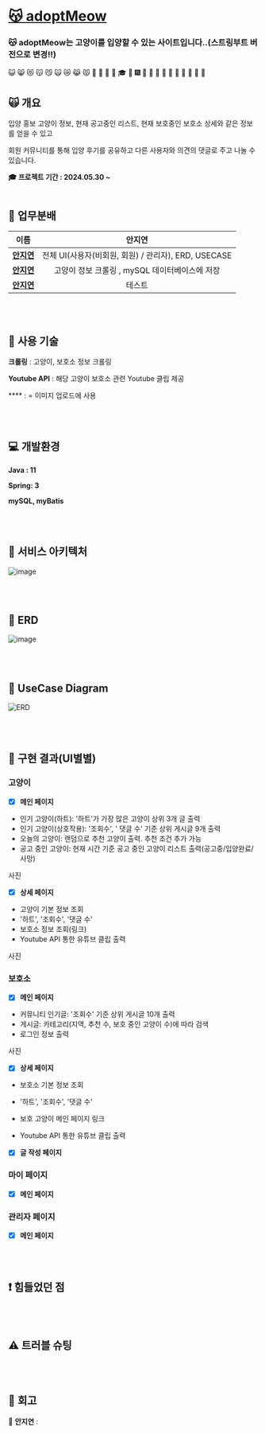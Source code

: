 # [😽 **adoptMeow**](https://www.youtube.com/watch?v=catyoutube임시)
### 😽 adoptMeow는 고양이를 입양할 수 있는 사이트입니다..(스트링부트 버전으로 변경!!)

 😺 😸 😻 😽 😼 🙀 😿 😹 😾 
 🎍 💝 🎎 🎒 🎓 🎏 🎆 🎇 🎐 🎑 🎃 👻 🎅 🎄 🎁 🔔 🔕

## 🙀 개요
입양 홍보 고양이 정보, 현재 공고중인 리스트, 현재 보호중인 보호소 상세와 같은 정보를 얻을 수 있고

회원 커뮤니티를 통해 입양 후기를 공유하고 다른 사용자와 의견의 댓글로 주고 나눌 수 있습니다.

**🎓 프로젝트 기간 : 2024.05.30 ~**
<br><br>

## 👻 업무분배 
|**이름**|**안지연**|
|:---:|:---:|
|**[안지연]()**|전체 UI(사용자(비회원, 회원) / 관리자), ERD, USECASE|
|**[안지연]()**|고양이 정보 크롤링 , mySQL 데이터베이스에 저장|
|**[안지연]()**|테스트|


<br><br>

## 🎐 사용 기술
**크롤링** : 고양이, 보호소 정보 크롤링

**Youtube API** : 해당 고양이 보호소 관련 Youtube 클립 제공

**** :  = 이미지 업로드에 사용

<br><br>

## 💻 개발환경
**Java : 11**

**Spring: 3**

**mySQL, myBatis**

<br><br>

## 🎁 서비스 아키텍처
![image]()

<br><br>

## 🎃 ERD
![image](https://github.com/TheBeginnerJiyeon/adoptMeow/assets/150709167/2255c2d9-b0f1-42ce-aada-a9c06446dbb3)


<br><br>

## 🎄 UseCase Diagram
![ERD]()


<br><br>

## 🎯 구현 결과(UI별별)
### 고양이   
- [X] **메인 페이지**   
+ 인기 고양이(하트): '하트'가 가장 많은 고양이 상위 3개 글 출력   
+ 인기 고양이(상호작용): '조회수', ' 댓글 수' 기준 상위 게시글 9개 출력   
+ 오늘의 고양이: 랜덤으로 추천 고양이 출력. 추천 조건 추가 가능  
+ 공고 중인 고양이: 현재 시간 기준 공고 중인 고양이 리스트 출력(공고중/입양완료/사망)
   <p>
사진
     </p>

- [X] **상세 페이지**   
+ 고양이 기본 정보 조회   
+ '하트', '조회수', '댓글 수'   
+ 보호소 정보 조회(링크)
+ Youtube API 통한 유튜브 클립 출력
     <p>    
사진
     </p>
   
### 보호소 
- [X] **메인 페이지**   
+ 커뮤니티 인기글: '조회수' 기준 상위 게시글 10개 출력   
+ 게시글: 카테고리(지역, 추천 수, 보호 중인 고양이 수)에 따라 검색   
+ 로그인 정보 출력  
     <p>    
사진
     </p>

- [X] **상세 페이지**   
+ 보호소 기본 정보 조회   
+ '하트', '조회수', '댓글 수'   
+ 보호 고양이 메인 페이지 링크
+ Youtube API 통한 유튜브 클립 출력
     <p>    

     </p>

- [X] **글 작성 페이지**   


### **마이 페이지**
- [X] **메인 페이지**

<div>

</div>

### **관리자 페이지**
- [X] **메인 페이지**

<div>

</div>   

<br><br>

## ❗️ 힘들었던 점


<br><br>

## ⚠️ 트러블 슈팅

<br><br>

## 💬 회고
🙂 **안지연** : 
<br><br>


<br><br>

